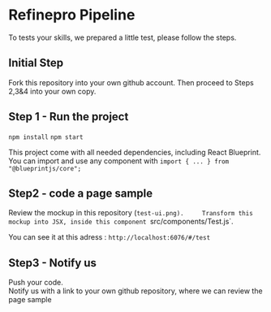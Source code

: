 # Refinepro Pipeline


To tests your skills, we prepared a little test, please follow the steps.

## Initial Step
Fork this repository into your own github account. Then proceed to Steps 2,3&4 into your own copy.

## Step 1 - Run the project
`npm install`
`npm start`

This project come with all needed dependencies, including React Blueprint. 
You can import and use any component with `import { ... } from "@blueprintjs/core";` 


## Step2 - code a page sample
Review the mockup in this repository (`test-ui.png).    
Transform this mockup into JSX, inside this component `src/components/Test.js`.    

You can see it at this adress : `http://localhost:6076/#/test` 



## Step3 - Notify us
Push your code.    
Notify us with a link to your own github repository, where we can review the page sample
